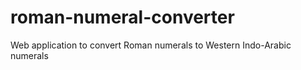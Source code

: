 # roman-numeral-converter
Web application to convert Roman numerals to Western Indo-Arabic numerals
